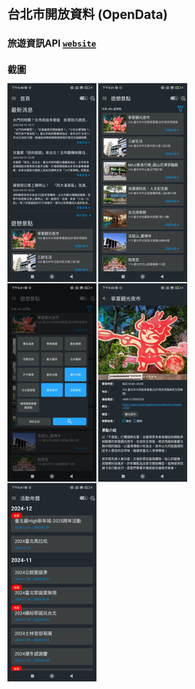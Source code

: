 # 台北市開放資料 (OpenData)

## 旅遊資訊API [`website`](https://www.travel.taipei/open-api/swagger/ui/index#/Tours/Tours_Theme)

## 截圖
<img src="/screenshot/home_tw.jpg" width="200" /> <img src="/screenshot/attractions.jpg" width="200" />
<img src="/screenshot/attraction_category_chooser.jpg" width="200" /> <img src="/screenshot/attractions_detail.jpg" width="200" /> <img src="/screenshot/event_calendar.jpg" width="200" />
